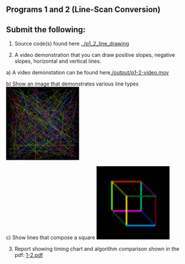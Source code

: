 ## Programs 1 and 2 (Line-Scan Conversion)

## Submit the following: 
1. Source code(s) found here [../p1_2_line_drawing](../p1_2_line_drawing)

2. A video demonstration that you can draw positive slopes, negative slopes, horizontal and vertical lines.  

a) A video demonstation can be found here[./output/p1-2-video.mov](./output/p1-2-video.mov)

b) Show an image that demonstrates various line types\
<img src="./output/ps1-2.png" height="200" width="200">

c) Show lines that compose a square
<img src="./output/ps1-1-square.png" height="200" width="200">

3. Report showing timing chart and algorithm comparison shown in the pdf: [1-2.pdf](./1-2.pdf)
